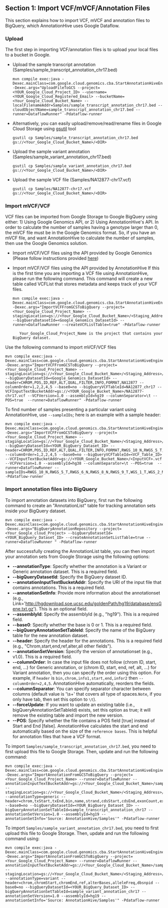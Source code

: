 ## Section 1: Import VCF/mVCF/Annotation Files
This section explains how to import VCF, mVCF and annotation files to BigQuery, which AnnotationHive uses Google Dataflow.


### Upload ###
The first step in importing VCF/annotation files is to upload your local files to a bucket in Google.


* Upload the sample transcript annotation (Samples/sample_transcript_annotation_chr17.bed)
 
   ```
   mvn compile exec:java -Dexec.mainClass=com.google.cloud.genomics.cba.StartAnnotationHiveEngine -Dexec.args="UploadFileToGCS --project=<YOUR_Google_Cloud_Project_ID> --username=<YOUR_Google_Cloud_Registered_Email> --bucketName=<Your_Google_Cloud_Bucket_Name> --localFilenameAddr=Samples/sample_transcript_annotation_chr17.bed --cloudObjectName=sample_transcript_annotation_chr17.bed --runner=DataflowRunner" -Pdataflow-runner
   ```

* Alternatively, you can easily upload/remove/read/rename files in Google Cloud Storage using [gsutil](https://cloud.google.com/storage/docs/gsutil) tool 

   ```
   gsutil cp Samples/sample_transcript_annotation_chr17.bed gs://<Your_Google_Cloud_Bucket_Name>/<DIR>
   ```

* Upload the sample variant annotation (Samples/sample_variant_annotation_chr17.bed)

   ```
   gsutil cp Samples/sample_variant_annotation_chr17.bed gs://<Your_Google_Cloud_Bucket_Name>/<DIR>
   ``` 

* Upload the sample VCF file (Samples/NA12877-chr17.vcf)

   ```
   gsutil cp Samples/NA12877-chr17.vcf gs://<Your_Google_Cloud_Bucket_Name>/<DIR>
   ``` 

### Import mVCF/VCF ###

VCF files can be imported from Google Storage to Google BigQuery using either: 1) Using Google Genomics API, or 2) Using AnnotationHive's API. In order to calculate the number of samples having a genotype larger than 0, the mVCF file must be in 
the Google Genomics format. So, if you have an mVCF file, and want AnnotationHive to calculate the number of samples, then use the Google Genomics solution.

* Import mVCF/VCF files using the API provided by Google Genomics (Please follow instructions provided [here](https://cloud.google.com/genomics/docs/how-tos/load-variants))
* Import mVCF/VCF files using the API provided by AnnotationHive 
If this is the first time you are importing a VCF file using AnnotationHive, please run the following command. This command will create a new table called VCFList that stores metadata and keeps track of your VCF files.


   ```
   mvn compile exec:java -Dexec.mainClass=com.google.cloud.genomics.cba.StartAnnotationHiveEngine -Dexec.args="ImportVCFFromGCSToBigQuery --project=<Your_Google_Cloud_Project_Name> --stagingLocation=gs://<Your_Google_Cloud_Bucket_Name>/<Staging_Address>/  --bigQueryDatasetId=<Google_Genomics_DatasetId> --runner=DataflowRunner --createVCFListTable=true" -Pdataflow-runner
   ```
         Your_Google_Cloud_Project_Name is the project that contains your BigQuery dataset.

Use the following command to import mVCF/VCF files
```
mvn compile exec:java -Dexec.mainClass=com.google.cloud.genomics.cba.StartAnnotationHiveEngine -Dexec.args="ImportVCFFromGCSToBigQuery --project=<Your_Google_Cloud_Project_Name> --stagingLocation=gs://<Your_Google_Cloud_Bucket_Name>/<Staging_Address>/  --bigQueryDatasetId=<Google_Genomics_DatasetId> --header=CHROM,POS,ID,REF,ALT,QUAL,FILTER,INFO,FORMAT,NA12877 --columnOrder=1,2,2,4,5 --base0=no --bigQueryVCFTableId=NA12877_chr17 --VCFInputTextBucketAddr=gs://<YOUR_Google_Bucket_Name>/NA12877-chr17.vcf --VCFVersion=1.0 --assemblyId=hg19 --columnSeparator=\t --POS=true  --runner=DataflowRunner" -Pdataflow-runner
``` 

To find number of samples presenting a particular variant using AnnotationHive, use `--sampleIDs`; here is an example with a sample header:

   ```
   mvn compile exec:java -Dexec.mainClass=com.google.cloud.genomics.cba.StartAnnotationHiveEngine -Dexec.args="ImportVCFFromGCSToBigQuery --project=<Your_Google_Cloud_Project_Name> --stagingLocation=gs://<Your_Google_Cloud_Bucket_Name>/<Staging_Address>/  --bigQueryDatasetId=<YOUR_BigQuery_Dataset_ID> --header=CHROM,POS,ID,REF,ALT,QUAL,FILTER,INFO,FORMAT,RWGS_10_N,RWGS_5_T,RWGS_6_N,RWGS_8_N,RWGS_9_T,WGS_1_T,WGS_2_N,WGS_3_T,WGS_4_N,WGS_7_T --columnOrder=1,2,2,4,5 --base0=no --bigQueryVCFTableId=<VCF_Table_ID> --VCFInputTextBucketAddr=gs://<YOUR_Google_Bucket_Name>/<InputVCF>.vcf --VCFVersion=1.0 --assemblyId=hg38 --columnSeparator=\t --POS=true  --runner=DataflowRunner --sampleIDs=RWGS_10_N,RWGS_5_T,RWGS_6_N,RWGS_8_N,RWGS_9_T,WGS_1_T,WGS_2_N,WGS_3_T,WGS_4_N,WGS_7_T" -Pdataflow-runner
   ```  
 


### Import annotation files into BigQuery ###

To import annotation datasets into BigQuery, first run the following command to create an "AnnotationList" table for tracking annotation sets inside your BigQuery dataset.

   ```
   mvn compile exec:java -Dexec.mainClass=com.google.cloud.genomics.cba.StartAnnotationHiveEngine -Dexec.args="BigQueryAnnotationRepository --project=<Your_Google_cloud_Project> --bigQueryDatasetId=<YOUR_BigQuery_Dataset_ID> --createAnnotationSetListTable=true --runner=DataflowRunner " -Pdataflow-runner
   ```

After successfully creating the AnnotationList table, you can then import your annotation sets from Google Storage using the following options:

* **--annotationType**: Specify whether the annotation is a Variant or Generic annotation dataset. This is a required field. 
* **--bigQueryDatasetId**: Specify the BigQuery dataset ID. 
* **--annotationInputTextBucketAddr**: Specify the URI of the input file that contains annotations. This is a required field.
* **--annotationSetInfo**: Provide more information about the annotationset (e.g., Link='http://hgdownload.soe.ucsc.edu/goldenPath/hg19/database/ensGene.txt.gz'). This is an optional field.
* **--assemblyId**: Specify the assemblyId (e.g., "hg19"). This is a required field.
* **--base0**: Specify whether the base is 0 or 1. This is a required field. 
* **--bigQueryAnnotationSetTableId**: Specify the name of the BigQuery table for the new annotation dataset. 
* **--header**: Specify the header for the annotations. This is a required field (e.g., "Chrom,start,end,ref,alter,all other fields"). 
* **--annotationSetVersion**: Specify the version of annotationset (e.g., v1.0). This is a required field. 
* **--columnOrder**: In case the input file does not follow (chrom ID, start, end, ...) for Generic annotation, or (chrom ID, start, end, ref, alt, ...) for Variant annotation, then you can specify the order using this option. For example, if `header` is `bin,chrom,info1,start,end,infor2` then `--columnOrder=2,4,5`. AnnotationHive automatically, reorders the fields.    
* **--columnSeparator**: You can specify separator character between columns (default value is '\\s+' that covers all type of spaces.`Note`, if you only have tab, then set this option to `\t`).
* **--forceUpdate**: If you want to update an existing table (i.e., bigQueryAnnotationSetTableId) exists, set this option as true; it will remove the existing table and import the new version.
* **--POS**: Specify whether the file contains a POS field [true] instead of Start and End [false]. AnnotationHive calculates the start and end automatically based on the size of the `reference bases`. This is helpful for annotation files that have a VCF format.

To import `Samples/sample_transcript_annotation_chr17.bed`, you need to first upload this file to Google Storage. Then, update and run the following command:
   ```
   mvn compile exec:java -Dexec.mainClass=com.google.cloud.genomics.cba.StartAnnotationHiveEngine -Dexec.args="ImportAnnotationFromGCSToBigQuery --project=<Your_Google_Cloud_Project_Name> --runner=DataflowRunner --annotationInputTextBucketAddr=gs://<Your_Google_Cloud_Bucket_Name>/sample_transcript_annotation_chr17.bed --stagingLocation=gs://<Your_Google_Cloud_Bucket_Name>/<Staging_Address>/ --annotationType=generic --header=chrom,txStart,txEnd,bin,name,strand,cdsStart,cdsEnd,exonCount,exonStarts,exonEnds,score,name2,cdsStartStat,cdsEndStat,exonFrames --base0=no --bigQueryDatasetId=<YOUR_BigQuery_Dataset_ID> --bigQueryAnnotationSetTableId=sample_transcript_annotation_chr17 --annotationSetVersion=1.0 --assemblyId=hg19 --annotationSetInfo='Source: AnnotationHive/Samples'" -Pdataflow-runner
   ```
To import `Samples/sample_variant_annotation_chr17.bed`, you need to first upload this file to Google Storage. Then, update and run the following command using:

   ```
   mvn compile exec:java -Dexec.mainClass=com.google.cloud.genomics.cba.StartAnnotationHiveEngine -Dexec.args="ImportAnnotationFromGCSToBigQuery --project=<Your_Google_Cloud_Project_Name> --runner=DataflowRunner --annotationInputTextBucketAddr=gs://<Your_Google_Cloud_Bucket_Name>/sample_variant_annotation_chr17.bed --stagingLocation=gs://<Your_Google_Cloud_Bucket_Name>/<Staging_Address>/ --annotationType=variant --header=chrom,chromStart,chromEnd,ref,alterBases,alleleFreq,dbsnpid --base0=no --bigQueryDatasetId=<YOUR_BigQuery_Dataset_ID> --bigQueryAnnotationSetTableId=sample_variant_annotation_chr17 --annotationSetVersion=1.0 --assemblyId=hg19 --annotationSetInfo='Source: AnnotationHive/Samples'" -Pdataflow-runner
   ```



<!--- * Note: After submitting the following command for importing VCF and annotation files, make sure to record the "id" value corresponding to each variant or annotation set. These will be needed to submit the "Annotate Variants" job(s) and are not easily gotten, otherwise. If you do need to find them see the following search resources: https://cloud.google.com/genomics/v1beta2/reference/annotationSets/search, https://cloud.google.com/genomics/v1beta2/reference/variantsets/search.

   ```
   mvn compile exec:java -Dexec.mainClass=com.google.cloud.genomics.cba.StartAnnotationHiveEngine -Dexec.args="ImportVCFFromGCSToGG --datasetId=<Your_Google_GEnomics_DatasetId> --URIs=gs://<YOUR_Google_Bucket_Name>/NA12877-chr17.vcf --variantSetName=NA12877-chr17 --runner=DataflowRunner" -Pdataflow-runner
   ``` 

* Note: Before running any of the below dataflow jobs, make sure that your files in the cloud bucket have the reqired access permissions (i.e., cloudservices.gserviceaccount.com, and compute@developer.gserviceaccount.com). Also, make sure the the Genomics API has been enabled in the Google API Manager Dashboard: https://console.developers.google.com/apis/api/genomics/.

   ```
   mvn compile exec:java -Dexec.mainClass=com.google.cloud.genomics.cba.StartAnnotationHiveEngine -Dexec.args="ImportAnnotationFromGCSToGG --datasetId=<Google_Genomics_DatasetId> --annotationSetName=sample_variant_annotation_chr17 --annotationReferenceSetId=EMWV_ZfLxrDY-wE --annotationInputTextBucketAddr=gs://<Your_Google_Cloud_Bucket_Name>/sample_variant_annotation_chr17.bed --runner=DataflowRunner --project=<Your_Google_Cloud_Project_Name> --stagingLocation=gs://<Your_Google_Cloud_Bucket_Name>/<Staging_Address>/ --numWorkers=4 --type=VARIANT --header=chrom,chromStart,chromEnd,ref,alterBases,alleleFreq,dbsnpid --base0=no" -Pdataflow-runner
   ```

   ```
   mvn compile exec:java -Dexec.mainClass=com.google.cloud.genomics.cba.StartAnnotationHiveEngine -Dexec.args="ImportAnnotationFromGCSToGG --datasetId=<Google_Genomics_DatasetId> --annotationSetName=sample_transcript_annotation_chr17.bed --annotationReferenceSetId=EMWV_ZfLxrDY-wE --annotationInputTextBucketAddr=gs://<Your_Google_Cloud_Bucket_Name>/sample_transcript_annotation_chr17.bed --runner=DataflowRunner --project=<Your_Google_Cloud_Project_Name> --stagingLocation=gs://<Your_Google_Cloud_Bucket_Name>/<Staging_Address>/ --numWorkers=4 --type=Generic --base0=no --header=chrom,txStart,txEnd,bin,name,strand,cdsStart,cdsEnd,exonCount,exonStarts,exonEnds,score,name2,cdsStartStat,cdsEndStat,exonFrames" -Pdataflow-runner
   ```

   ```
   mvn compile exec:java -Dexec.mainClass=com.google.cloud.genomics.cba.StartAnnotationHiveEngine -Dexec.args="ImportAnnotationFromGCSToBigQuery --project=<Your_Google_Cloud_Project_Name> --runner=DataflowRunner --numWorkers=4 --annotationInputTextBucketAddr=gs://<Your_Google_Cloud_Bucket_Name>/sample_variant_annotation_chr17.bed --stagingLocation=gs://<Your_Google_Cloud_Bucket_Name>/<Staging_Address>/ --annotationType=variant --header=chrom,chromStart,chromEnd,ref,alterBases,alleleFreq,dbsnpid --base0=no --bigQueryDatasetId=<YOUR_BigQuery_Dataset_ID> --bigQueryAnnotationSetTableId=sample_variant_annotation_chr17.bed --annotationSetVersion=1.0 --assemblyId=hg19 --annotationSetInfo='Link=..., Date=DD-MM-YYYY'" -Pdataflow-runner
   ```


 --->


